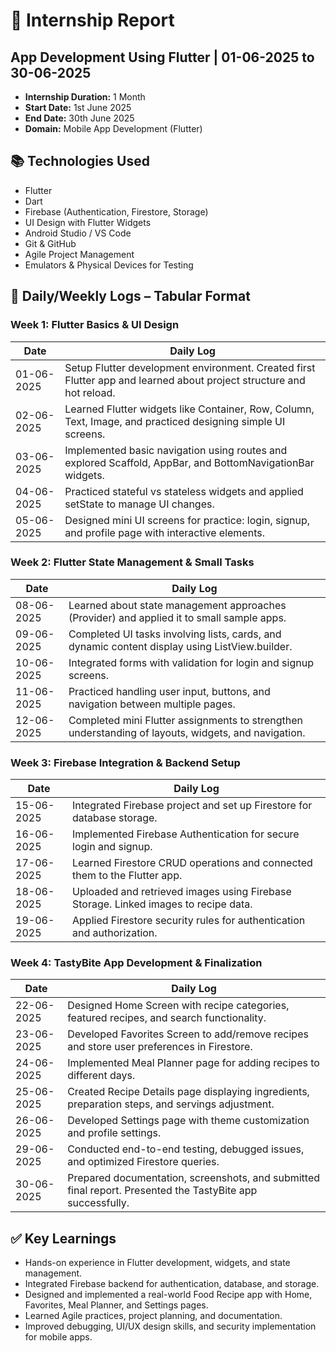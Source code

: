 # 📄 Internship Report

## App Development Using Flutter | 01-06-2025 to 30-06-2025

- **Internship Duration:** 1 Month  
- **Start Date:** 1st June 2025  
- **End Date:** 30th June 2025  
- **Domain:** Mobile App Development (Flutter)  

## 📚 Technologies Used
- Flutter
- Dart
- Firebase (Authentication, Firestore, Storage)
- UI Design with Flutter Widgets
- Android Studio / VS Code
- Git & GitHub
- Agile Project Management
- Emulators & Physical Devices for Testing

## 📅 Daily/Weekly Logs – Tabular Format

### Week 1: Flutter Basics & UI Design

| Date | Daily Log |
|------|-----------|
| 01-06-2025 | Setup Flutter development environment. Created first Flutter app and learned about project structure and hot reload. |
| 02-06-2025 | Learned Flutter widgets like Container, Row, Column, Text, Image, and practiced designing simple UI screens. |
| 03-06-2025 | Implemented basic navigation using routes and explored Scaffold, AppBar, and BottomNavigationBar widgets. |
| 04-06-2025 | Practiced stateful vs stateless widgets and applied setState to manage UI changes. |
| 05-06-2025 | Designed mini UI screens for practice: login, signup, and profile page with interactive elements. |

### Week 2: Flutter State Management & Small Tasks

| Date | Daily Log |
|------|-----------|
| 08-06-2025 | Learned about state management approaches (Provider) and applied it to small sample apps. |
| 09-06-2025 | Completed UI tasks involving lists, cards, and dynamic content display using ListView.builder. |
| 10-06-2025 | Integrated forms with validation for login and signup screens. |
| 11-06-2025 | Practiced handling user input, buttons, and navigation between multiple pages. |
| 12-06-2025 | Completed mini Flutter assignments to strengthen understanding of layouts, widgets, and navigation. |

### Week 3: Firebase Integration & Backend Setup

| Date | Daily Log |
|------|-----------|
| 15-06-2025 | Integrated Firebase project and set up Firestore for database storage. |
| 16-06-2025 | Implemented Firebase Authentication for secure login and signup. |
| 17-06-2025 | Learned Firestore CRUD operations and connected them to the Flutter app. |
| 18-06-2025 | Uploaded and retrieved images using Firebase Storage. Linked images to recipe data. |
| 19-06-2025 | Applied Firestore security rules for authentication and authorization. |

### Week 4: TastyBite App Development & Finalization

| Date | Daily Log |
|------|-----------|
| 22-06-2025 | Designed Home Screen with recipe categories, featured recipes, and search functionality. |
| 23-06-2025 | Developed Favorites Screen to add/remove recipes and store user preferences in Firestore. |
| 24-06-2025 | Implemented Meal Planner page for adding recipes to different days. |
| 25-06-2025 | Created Recipe Details page displaying ingredients, preparation steps, and servings adjustment. |
| 26-06-2025 | Developed Settings page with theme customization and profile settings. |
| 29-06-2025 | Conducted end-to-end testing, debugged issues, and optimized Firestore queries. |
| 30-06-2025 | Prepared documentation, screenshots, and submitted final report. Presented the TastyBite app successfully. |

## ✅ Key Learnings
- Hands-on experience in Flutter development, widgets, and state management.  
- Integrated Firebase backend for authentication, database, and storage.  
- Designed and implemented a real-world Food Recipe app with Home, Favorites, Meal Planner, and Settings pages.  
- Learned Agile practices, project planning, and documentation.  
- Improved debugging, UI/UX design skills, and security implementation for mobile apps.  
